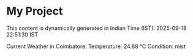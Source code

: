 # My Project

This content is dynamically generated in Indian Time (IST): 2025-09-18 22:51:30 IST


Current Weather in Coimbatore:
Temperature: 24.88 °C
Condition: mist
